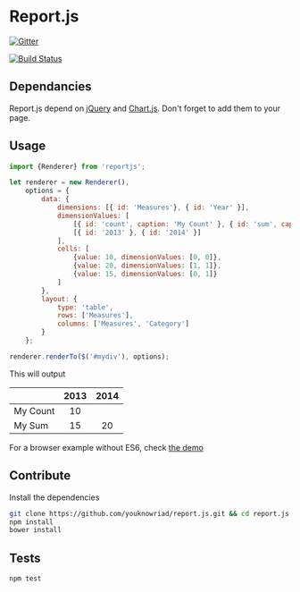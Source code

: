 Report.js
=========

[![Gitter](https://badges.gitter.im/Join%20Chat.svg)](https://gitter.im/BI-joe/report.js?utm_source=badge&utm_medium=badge&utm_campaign=pr-badge&utm_content=badge)

[![Build Status](https://travis-ci.org/youknowriad/report.js.svg)](https://travis-ci.org/youknowriad/report.js)


Dependancies
------------
Report.js depend on [jQuery](http://jquery.com) and [Chart.js](http://chartjs.org).
Don't forget to add them to your page.

Usage
-----

```javascript
import {Renderer} from 'reportjs';

let renderer = new Renderer(),
    options = {
        data: {
            dimensions: [{ id: 'Measures'}, { id: 'Year' }],
            dimensionValues: [
                [{ id: 'count', caption: 'My Count' }, { id: 'sum', caption: 'My Sum' }],
                [{ id: '2013' }, { id: '2014' }]
            ],
            cells: [
                {value: 10, dimensionValues: [0, 0]},
                {value: 20, dimensionValues: [1, 1]},
                {value: 15, dimensionValues: [0, 1]}
            ]
        },
        layout: {
            type: 'table',
            rows: ['Measures'],
            columns: ['Measures', 'Category']
        }
    };

renderer.renderTo($('#mydiv'), options);
```

This will output

|          | 2013 | 2014 |
|----------|:----:|:----:|
| My Count |  10  |      |
| My Sum   |  15  |  20  |

For a browser example without ES6, check [the demo](http://youknowriad.github.io/report.js)

Contribute
----------
Install the dependencies

```sh
git clone https://github.com/youknowriad/report.js.git && cd report.js
npm install
bower install
```

Tests
-----

```sh
npm test
```
